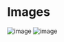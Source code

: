 

# Images
![image](https://github.com/user-attachments/assets/e939c6b3-323e-48ab-a10d-4fd4ba893f80)
![image](https://github.com/user-attachments/assets/91224904-4381-4241-b30c-1cc5eb06ef15)

